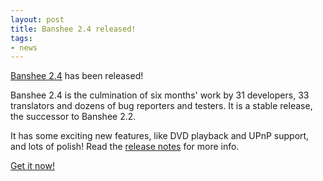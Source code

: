 ```yaml
---
layout: post
title: Banshee 2.4 released!
tags:
- news
---
```


[Banshee 2.4](/download/archives/2.4.0/) has been released!  

Banshee 2.4 is the culmination of six months' work by 31 developers, 33 translators and dozens of bug reporters and testers. It is a stable release, the successor to Banshee 2.2.  

It has some exciting new features, like DVD playback and UPnP support, and lots of polish!  Read the [release notes](/download/archives/2.4.0/) for more info.  

[Get it now!](/download)
